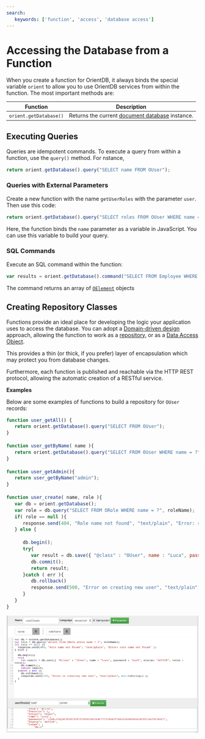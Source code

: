 ```yaml
---
search:
   keywords: ['function', 'access', 'database access']
---
```


# Accessing the Database from a Function

When you create a function for OrientDB, it always binds the special variable `orient` to allow you to use OrientDB services from within the function.  The most important methods are:

| Function | Description |
|---|---|
| `orient.getDatabase()` | Returns the current [document database](http://www.orientechnologies.com/javadoc/latest/com/orientechnologies/orient/core/db/document/ODatabaseDocumentTx.html) instance. |

## Executing Queries

Queries are idempotent commands.  To execute a query from within a function, use the `query()` method.  For nstance,

  ```javascript
  return orient.getDatabase().query("SELECT name FROM OUser");
  ```

### Queries with External Parameters

Create a new function with the name `getUserRoles` with the parameter `user`.  Then use this code:

  ```javascript
  return orient.getDatabase().query("SELECT roles FROM OUser WHERE name = ?", name );
  ```

  Here, the function binds the `name` parameter as a variable in JavaScript.  You can use this variable to build your query.


### SQL Commands

Execute an SQL command within the function:

```javascript
var results = orient.getDatabase().command("SELECT FROM Employee WHERE company = ?", [ "Orient Technologies" ] );
```

The command returns an array of [`OElement`](../java/ref/OElement.md) objects


## Creating Repository Classes

Functions provide an ideal place for developing the logic your application uses to access the database.  You can adopt a [Domain-driven design](http://en.wikipedia.org/wiki/Domain-driven_design) approach, allowing the function to work as a [repository](http://en.wikipedia.org/wiki/Domain-drven_design#Building_blocks_of_DDD), or as a [Data Access Object](http://en.wikipedia.org/wiki/Data_access_object).

This provides a thin (or thick, if you prefer) layer of encapsulation which may protect you from database changes.

Furthermore, each function is published and reachable via the HTTP REST protocol, allowing the automatic creation of a RESTful service.

**Examples**

Below are some examples of functions to build a repository for `OUser` records:

```javascript
function user_getAll() {
   return orient.getDatabase().query("SELECT FROM OUser");
}

function user_getByName( name ){
   return orient.getDatabase().query("SELECT FROM OUser WHERE name = ?", name );
}

function user_getAdmin(){
   return user_getByName("admin");
}
 
function user_create( name, role ){
   var db = orient.getDatabase();
   var role = db.query("SELECT FROM ORole WHERE name = ?", roleName);
   if( role == null ){
      response.send(404, "Role name not found", "text/plain", "Error: role name not found" );
   } else {

      db.begin();
      try{
         var result = db.save({ "@class" : "OUser", name : "Luca", password : "Luc4", status: "ACTIVE", roles : role});
         db.commit();
         return result;
      }catch ( err ){
         db.rollback()
         response.send(500, "Error on creating new user", "text/plain", err.toString() );
      }
   }
}
```


![image](../images/studio-function-repository.png)

